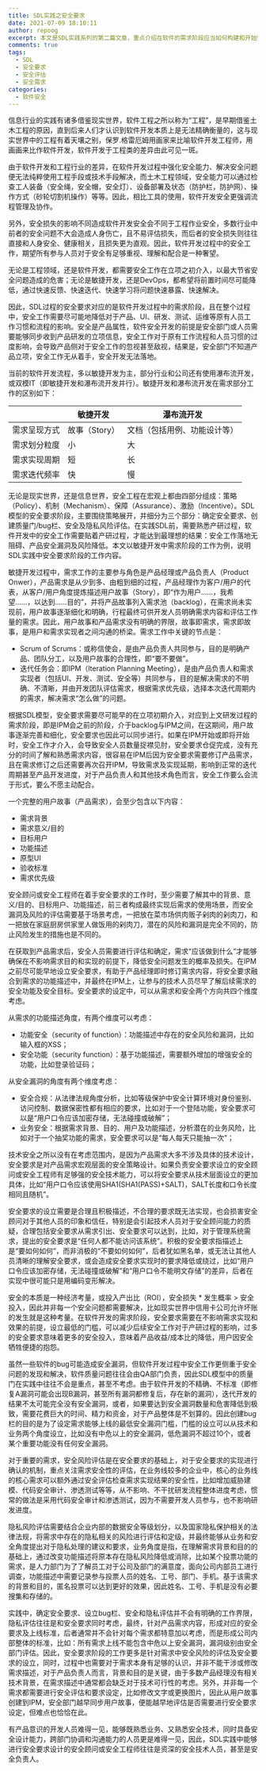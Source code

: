 ```yaml
---
title: SDL实践之安全要求
date: 2021-07-09 18:10:11
author: repoog
excerpt: 本文是SDL实践系列的第二篇文章，重点介绍在软件的需求阶段应当如何构建和开始安全要求相关的工作。
comments: true
tags:
  - SDL
  - 安全要求
  - 安全评估
  - 安全需求
categories:
  - 软件安全
---
```


信息行业的实践有诸多借鉴现实世界，软件工程之所以称为“工程”，是早期借鉴土木工程的原因，直到后来人们才认识到软件开发本质上是无法精确衡量的，这与现实世界中的工程有着天壤之别，保罗.格雷厄姆用画家来比喻软件开发工程师，用画画来比作软件开发，软件开发于工程类的差异由此可见一斑。

由于软件开发和工程行业的差异，在软件开发过程中强化安全能力、解决安全问题便无法纯粹使用工程手段或技术手段解决，而土木工程领域，安全能力可以通过检查工人装备（安全绳，安全帽，安全灯）、设备部署及状态（防护栏，防护网）、操作方式（砂轮切割机操作）等等。因此，相比工具的使用，软件开发安全更强调流程管理及协作。

另外，安全损失的影响不同造成软件开发安全会不同于工程作业安全，多数行业中前者的安全问题不大会造成人身伤亡，且不易评估损失，而后者的安全损失则往往直接和人身安全、健康相关，且损失更为直观。因此，软件开发过程中的安全工作，期望所有参与人员对于安全有足够重视、理解和配合是一种奢望。

无论是工程领域，还是软件开发，都需要安全工作在立项之初介入，以最大节省安全问题造成的危害；无论是敏捷开发，还是DevOps，都希望将前置时间尽可能降低，通过快速反馈、快速迭代、快速学习将问题快速暴露、快速解决。

因此，SDL过程的安全要求对应的是软件开发过程中的需求阶段，且在整个过程中，安全工作需要尽可能地降低对于产品、UI、研发、测试、运维等原有人员工作习惯和流程的影响。安全是产品属性，软件安全开发的前提是安全部门或人员需要能够同步收到产品研发的立项信息，安全工作对于原有工作流程和人员习惯的过度影响，会导致产品侧对于安全工作的忽视甚至敌视，结果是，安全部门不知道产品立项，安全工作无从着手，安全开发无法落地。

当前的软件开发流程，多以敏捷开发为主，部分行业和公司还有使用瀑布流开发，或双模IT（即敏捷开发和瀑布流开发并行）。敏捷开发和瀑布流开发在需求部分工作的区别如下：

|  | 敏捷开发 | 瀑布流开发 |
| -------- | --------- | -------------- |
| 需求呈现方式   | 故事（Story） | 文档（包括用例、功能设计等） |
| 需求划分粒度   | 小         | 大              |
| 需求实现周期   | 短         | 长              |
| 需求迭代频率   | 快         | 慢              |

无论是现实世界，还是信息世界，安全工程在宏观上都由四部分组成：策略（Policy）、机制（Mechanism）、保障（Assurance）、激励（Incentive）。SDL模型的安全要求阶段，主要围绕策略展开，并细分为三个部分：确定安全要求、创建质量门/bug栏、安全及隐私风险评估。在实践SDL前，需要熟悉产研过程，软件开发中的安全工作需要贴着产研过程，才能达到最理想的结果：安全工作落地无阻碍、产品安全漏洞及风险降低。本文以敏捷开发中需求阶段的工作为例，说明SDL实践中安全要求阶段的工作内容。

敏捷开发过程中，需求工作的主要参与角色是产品经理或产品负责人（Product Onwer），产品需求是从少到多、由粗到细的过程，产品经理作为客户/用户的代表，从客户/用户角度提炼描述用户故事（Story），即“作为用户……，我希望……，以达到……目的”，并将产品故事列入需求池（backlog），在需求尚未实现前，用户故事逐渐细化和明确，行程最终可供开发人员明确需求内容和评估工作量的需求。因此，用户故事和产品需求没有明确的界限，故事即需求，需求即故事，是用户和需求实现者之间沟通的桥梁。需求工作中关键的节点是：

* Scrum of Scrums：或称信使会，是由产品负责人共同参与，目的是明确产品、团队分工，以及用户故事的合理性，即“要不要做”。
* 迭代任务会：即IPM（Iteration Planning Meeting），是由产品负责人和需求实现者（包括UI、开发、测试、安全等）共同参与，目的是解决需求的不明确、不清晰，并由开发团队评估需求，根据需求优先级，选择本次迭代周期内的需求，解决需求“怎么做”的问题。

根据SDL模型，安全要求需要尽可能早的在立项初期介入，对应到上文研发过程的需求阶段，即是IPM会之前的阶段，介于backlog与IPM之间，在这期间，用户故事逐渐完善和细化，安全要求也因此可以同步进行。如果在IPM开始或即将开始时，安全工作才介入，会导致安全人员数量捉襟见肘，安全要求仓促完成，没有充分的时间了解和熟悉需求内容，很容易在IPM后因为安全要求需要修订产品需求，且在需求修订之后还需要再次召开IPM，导致需求及实现延期，影响到正常的迭代周期甚至产品开发进度，对于产品负责人和其他技术角色而言，安全工作要么会流于形式，要么不愿主动配合。

一个完整的用户故事（产品需求），会至少包含以下内容：

* 需求背景
* 需求意义/目的
* 目标用户
* 功能描述
* 原型UI
* 验收标准
* 需求优先级

安全顾问或安全工程师在着手安全要求的工作时，至少需要了解其中的背景、意义/目的、目标用户、功能描述，前三者构成最终实现后需求的使用场景，而安全漏洞及风险的评估需要基于场景考虑，一把放在菜市场供肉贩子剁肉的剁肉刀，和一把放在家庭厨房供家里人做饭用的剁肉刀，潜在的风险和漏洞是完全不同的，防止风险发生的措施也是不同的。

在获取到产品需求后，安全人员需要进行评估和确定，需求“应该做到什么”才能够确保在不影响需求目的和实现的前提下，降低安全问题发生的概率及损失。在IPM之前尽可能早地设立安全要求，有助于产品经理即时修订需求内容，将安全要求融合到需求的功能描述中，并最终在IPM上，让参与的技术人员尽早了解后续需求的安全功能及安全目标。安全要求的设定中，可以从需求和安全两个方向共四个维度考虑。

从需求的功能描述角度，有两个维度可以考虑：

* 功能安全（security of function）：功能描述中存在的安全风险和漏洞，比如输入框的XSS；
* 安全功能（security function）：基于功能描述，需要额外增加的增强安全的功能，比如登录验证码；

从安全漏洞的角度有两个维度考虑：

* 安全合规：从法律法规角度分析，比如等级保护中安全计算环境对身份鉴别、访问控制、数据保密性都有相应的要求，比如对于一个登陆功能，安全要求可以是“用户口令应该加密存储，无法碰撞或破解”；
* 业务安全：根据需求背景、目的、用户及功能描述，分析潜在的业务风险，比如对于一个抽奖功能的需求，安全要求可以是“每人每天只能抽一次”；

技术安全之所以没有在考虑范围内，是因为产品需求大多不涉及具体的技术设计，安全要求是对产品需求宏观层面的安全策略设计。如果负责安全要求设立的安全顾问或安全工程师有足够强的安全技术能力，可以将安全要求从技术层面设立的更加具体，比如“用户口令应该使用SHA1(SHA1(PASS)+SALT)，SALT长度和口令长度相同且随机”。

安全要求的设立需要是合理且积极描述，不合理的要求既无法实现，也会损害安全顾问对于其他人员的印象和信任，特别是会引起技术人员对于安全顾问能力的质疑，合理包括安全要求从需求引出、安全要求可以达到，比如，对于管理系统需求，提出的安全要求是“任何人都不能访问该系统”。积极的安全要求指描述上是“要如何如何”，而非消极的“不要如何如何”，后者犹如黑名单，或无法让其他人员清晰的理解安全要求，或会造成安全要求实现时的要求降低或绕过，比如“用户口令应该加密存储，无法碰撞或破解”和“用户口令不能明文存储”的差异，后者在实现中很可能只是用编码变形解决。

安全的本质是一种经济考量，或投入产出比（ROI），安全损失 \* 发生概率 > 安全投入，因此并非每一个安全问题都需要解决，比如现实世界中信用卡公司允许坏账的发生就是这种考量。在软件开发的需求阶段，安全要求需要在不影响需求实现和效果的前提，设立最低的门槛，可以减少后续安全工作对于产研过程的影响，过多的安全要求意味着更多的安全投入，意味着产品收益/成本比的降低，用户因安全牺牲便捷的抱怨。

虽然一些软件的bug可能造成安全漏洞，但软件开发过程中安全工作更侧重于安全问题的发现和解决，软件质量问题往往会由QA部门负责，因此SDL模型中的质量门在实践中往往不会是重点，甚至不考虑。由于软件开发的不精确、不标准（即修复A漏洞可能会出现B漏洞，甚至所有漏洞都修复后，存在新的漏洞），迭代开发的结果不太可能完全没有安全漏洞，或者，如果要达到安全漏洞数量和危害降低到极致，需要花费巨大的时间、精力和资金，对于产品整体是不划算的。因此创建bug栏的目的是为了设定需求能够上线的最低安全漏洞门槛，门槛的设立可以从技术和业务两个角度设立，比如没有中危以上的安全漏洞，低危漏洞不超过10个，或者某个重要功能没有任何安全漏洞。

对于重要的需求，安全风险评估是在安全要求的基础上，对于安全要求的实现进行确认的机制，重点关注需求安全性的评估，在业务线较多的企业中，核心的业务线的核心需求可以额外通过安全评估检查需求实现结果的安全性，比如增加威胁建模、代码安全审计、渗透测试等等，从不影响、不干扰研发流程整体进度考虑，惯常的做法是采用代码安全审计和渗透测试，因为不需要开发人员参与，也不影响研发进度。

隐私风险评估需要结合企业内部的数据安全等级划分，以及国家隐私保护相关的法律法规，将需求中存在的隐私相关的风险进行评估和定级，并最终能够从业务和安全角度提出对于隐私处理的建议和要求，业务角度是指，在理解需求背景和目的的基础上，通过改变功能描述将原本存在隐私风险降低或消除，比如某个投票功能的需求，是人力部门为了了解员工对于公司及部门的满意度，面向公司内部员工进行调查，功能描述中需要记录参与投票人员的姓名、工号、部门、手机。基于该需求的背景和目的，匿名投票可以达到更好的效果，因此姓名、工号、手机是没有必要搜集和存储的。

实践中，确定安全要求、设立bug栏、安全和隐私评估并不会有明确的工作界限，隐私评估往往是和安全要求同时考虑，最终，针对产品需求内容，形成对应的安全要求及上线标准，后者通常并不会针对每个需求都特意加以考虑，而是形成公司内部整体的标准，比如：所有需求上线不能包含中危以上安全漏洞，漏洞级别由安全部门评估。因此，安全要求阶段的工作更多是针对需求中安全风险的评估及安全要求的设立，同时，过程中也需要对于需求本身有足够的认识，并非不能干涉或修改需求描述，对于产品负责人而言，背景和目的是关键，由于多数产品经理没有相关技术背景，在需求描述中通常都会缺乏对于技术可行性的考虑。另外，并非每一个需求都需要进行安全评估和要求设定，比如修改文字或更换图片，因此从用户故事创建到IPM，安全部门越早同步用户故事，便能越早地评估是否需要进行安全要求设定，但难点也恰恰在此。

有产品意识的开发人员难得一见，能够既熟悉业务、又熟悉安全技术，同时具备安全设计能力，跨部门协调和沟通能力的人员更是难得一见，因此，SDL实践中能够进行安全要求设计的安全顾问或安全工程师往往是资深的安全技术人员，甚至是安全负责人。